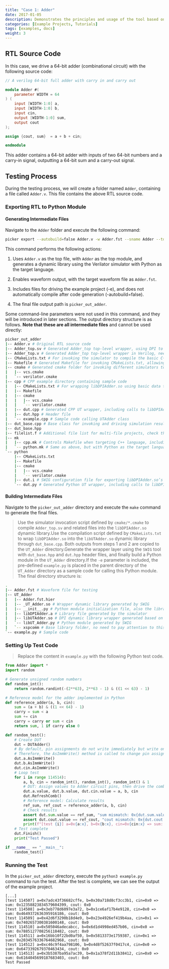 ```yaml
---
title: "Case 1: Adder"
date: 2017-01-05
description: Demonstrates the principles and usage of the tool based on a simple adder verification. This adder is implemented using simple combinational logic.
categories: [Example Projects, Tutorials]
tags: [examples, docs]
weight: 3
---
```


## RTL Source Code

In this case, we drive a 64-bit adder (combinational circuit) with the following source code:


```verilog
// A verilog 64-bit full adder with carry in and carry out

module Adder #(
    parameter WIDTH = 64
) (
    input [WIDTH-1:0] a,
    input [WIDTH-1:0] b,
    input cin,
    output [WIDTH-1:0] sum,
    output cout
);

assign {cout, sum}  = a + b + cin;

endmodule
```

This adder contains a 64-bit adder with inputs of two 64-bit numbers and a carry-in signal, outputting a 64-bit sum and a carry-out signal.

## Testing Process
During the testing process, we will create a folder named `Adder`, containing a file called `Adder.v`. This file contains the above RTL source code.
### Exporting RTL to Python Module

#### Generating Intermediate Files
Navigate to the `Adder` folder and execute the following command:

```bash
picker export --autobuild=false Adder.v -w Adder.fst --sname Adder --tdir picker_out_adder --lang python -e --sim verilator
```

This command performs the following actions:

1. Uses `Adder.v` as the top file, with `Adder` as the top module, and generates a dynamic library using the Verilator simulator with Python as the target language.

2. Enables waveform output, with the target waveform file as `Adder.fst`.

3. Includes files for driving the example project (-e), and does not automatically compile after code generation (-autobuild=false).

4. The final file output path is `picker_out_adder`.

Some command-line parameters were not used in this command, and they will be introduced in later sections.
The output directory structure is as follows. **Note that these are all intermediate files**  and cannot be used directly:

```bash
picker_out_adder
|-- Adder.v # Original RTL source code
|-- Adder_top.sv # Generated Adder_top top-level wrapper, using DPI to drive Adder module inputs and outputs
|-- Adder_top.v # Generated Adder_top top-level wrapper in Verilog, needed because Verdi does not support importing SV source code
|-- CMakeLists.txt # For invoking the simulator to compile the basic C++ class and package it into a bare DPI function binary dynamic library (libDPIAdder.so)
|-- Makefile # Generated Makefile for invoking CMakeLists.txt, allowing users to compile libAdder.so through the make command, with manual adjustment of Makefile configuration parameters, or to compile the example project
|-- cmake # Generated cmake folder for invoking different simulators to compile RTL code
|   |-- vcs.cmake
|   `-- verilator.cmake
|-- cpp # CPP example directory containing sample code
|   |-- CMakeLists.txt # For wrapping libDPIAdder.so using basic data types into a directly operable class (libUTAdder.so), not just bare DPI functions
|   |-- Makefile
|   |-- cmake
|   |   |-- vcs.cmake
|   |   `-- verilator.cmake
|   |-- dut.cpp # Generated CPP UT wrapper, including calls to libDPIAdder.so, and UTAdder class declaration and implementation
|   |-- dut.hpp # Header file
|   `-- example.cpp # Sample code calling UTAdder class
|-- dut_base.cpp # Base class for invoking and driving simulation results from different simulators, encapsulated into a unified class to hide all simulator-related code details
|-- dut_base.hpp
|-- filelist.f # Additional file list for multi-file projects, check the -f parameter introduction. Empty in this case
|-- mk
|   |-- cpp.mk # Controls Makefile when targeting C++ language, including logic for compiling example projects (-e, example)
|   `-- python.mk # Same as above, but with Python as the target language
`-- python
    |-- CMakeLists.txt
    |-- Makefile
    |-- cmake
    |   |-- vcs.cmake
    |   `-- verilator.cmake
    |-- dut.i # SWIG configuration file for exporting libDPIAdder.so’s base class and function declarations to Python, enabling Python calls
    `-- dut.py # Generated Python UT wrapper, including calls to libDPIAdder.so, and UTAdder class declaration and implementation, equivalent to libUTAdder.so
```

#### Building Intermediate Files
Navigate to the `picker_out_adder` directory and execute the `make` command to generate the final files.
> Use the simulator invocation script defined by `cmake/*.cmake` to compile `Adder_top.sv` and related files into the `libDPIAdder.so` dynamic library.Use the compilation script defined by `CMakeLists.txt` to wrap `libDPIAdder.so` into the `libUTAdder.so` dynamic library through `dut_base.cpp`. Both outputs from steps 1 and 2 are copied to the `UT_Adder` directory.Generate the wrapper layer using the `SWIG` tool with `dut_base.hpp` and `dut.hpp` header files, and finally build a Python module in the `UT_Adder` directory.If the `-e` parameter is included, the pre-defined `example.py` is placed in the parent directory of the `UT_Adder` directory as a sample code for calling this Python module.
The final directory structure is:


```bash
.
|-- Adder.fst # Waveform file for testing
|-- UT_Adder
|   |-- Adder.fst.hier
|   |-- _UT_Adder.so # Wrapper dynamic library generated by SWIG
|   |-- __init__.py # Python module initialization file, also the library definition file
|   |-- libDPIAdder.a # Library file generated by the simulator
|   |-- libUTAdder.so # DPI dynamic library wrapper generated based on dut_base
|   `-- libUT_Adder.py # Python module generated by SWIG
|   `-- xspcomm # Base library folder, no need to pay attention to this
`-- example.py # Sample code
```

### Setting Up Test Code

> Replace the content in `example.py` with the following Python test code.

```python
from Adder import *
import random

# Generate unsigned random numbers
def random_int():
    return random.randint(-(2**63), 2**63 - 1) & ((1 << 63) - 1)

# Reference model for the adder implemented in Python
def reference_adder(a, b, cin):
    sum = (a + b) & ((1 << 64) - 1)
    carry = sum < a
    sum += cin
    carry = carry or sum < cin
    return sum, 1 if carry else 0

def random_test():
    # Create DUT
    dut = DUTAdder()
    # By default, pin assignments do not write immediately but write on the next clock rising edge, which is suitable for sequential circuits. However, since the Adder is a combinational circuit, we need to write immediately
    # Therefore, the AsImmWrite() method is called to change pin assignment behavior
    dut.a.AsImmWrite()
    dut.b.AsImmWrite()
    dut.cin.AsImmWrite()
    # Loop test
    for i in range 114514):
        a, b, cin = random_int(), random_int(), random_int() & 1
        # DUT: Assign values to Adder circuit pins, then drive the combinational circuit (for sequential circuits or waveform viewing, use dut.Step() to drive)
        dut.a.value, dut.b.value, dut.cin.value = a, b, cin
        dut.RefreshComb()
        # Reference model: Calculate results
        ref_sum, ref_cout = reference_adder(a, b, cin)
        # Check results
        assert dut.sum.value == ref_sum, "sum mismatch: 0x{dut.sum.value:x} != 0x{ref_sum:x}"
        assert dut.cout.value == ref_cout, "cout mismatch: 0x{dut.cout.value:x} != 0x{ref_cout:x}"
        print(f"[test {i}] a=0x{a:x}, b=0x{b:x}, cin=0x{cin:x} => sum: 0x{ref_sum}, cout: 0x{ref_cout}")
    # Test complete
    dut.Finish()
    print("Test Passed")

if __name__ == "__main__":
    random_test()
```

### Running the Test
In the `picker_out_adder` directory, execute the `python3 example.py` command to run the test. After the test is complete, we can see the output of the example project.

```
[...]
[test 114507] a=0x7adc43f36682cffe, b=0x30a718d8cf3cc3b1, cin=0x0 => sum: 0x12358823834579604399, cout: 0x0
[test 114508] a=0x3eb778d6097e3a72, b=0x1ce6af17b4e9128, cin=0x0 => sum: 0x4649372636395916186, cout: 0x0
[test 114509] a=0x42d6f3290b18d4e9, b=0x23e4926ef419b4aa, cin=0x1 => sum: 0x7402657300381600148, cout: 0x0
[test 114510] a=0x505046adecabcc, b=0x6d1d4998ed457b06, cin=0x0 => sum: 0x7885127708256118482, cout: 0x0
[test 114511] a=0x16bb10f22bd0af50, b=0x5813373e1759387, cin=0x1 => sum: 0x2034576336764682968, cout: 0x0
[test 114512] a=0xc46c9f4aa798106, b=0x4d8f52637f0417c4, cin=0x0 => sum: 0x6473392679370463434, cout: 0x0
[test 114513] a=0x3b5387ba95a7ac39, b=0x1a378f2d11b38412, cin=0x0 => sum: 0x6164045699187683403, cout: 0x0
Test Passed
```